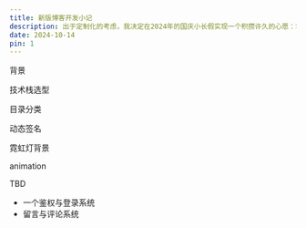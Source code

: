 ```yaml
---
title: 新版博客开发小记
description: 出于定制化的考虑，我决定在2024年的国庆小长假实现一个积攒许久的心愿：将原来使用Hexo搭建的博客迁移至Astro，实现博客内容与样式自由。本文记录了在新版博客中的折腾，设计与创造
date: 2024-10-14
pin: 1
---
```






背景





技术栈选型



目录分类



动态签名









霓虹灯背景





animation









TBD

- 一个鉴权与登录系统
- 留言与评论系统